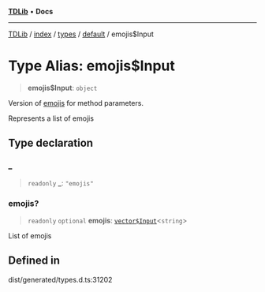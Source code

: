 [**TDLib**](../../../../../../README.md) • **Docs**

***

[TDLib](../../../../../../modules.md) / [index](../../../../../README.md) / [types](../../../README.md) / [default](../README.md) / emojis$Input

# Type Alias: emojis$Input

> **emojis$Input**: `object`

Version of [emojis](emojis-1.md) for method parameters.

Represents a list of emojis

## Type declaration

### \_

> `readonly` **\_**: `"emojis"`

### emojis?

> `readonly` `optional` **emojis**: [`vector$Input`](vector$Input.md)\<`string`\>

List of emojis

## Defined in

dist/generated/types.d.ts:31202
